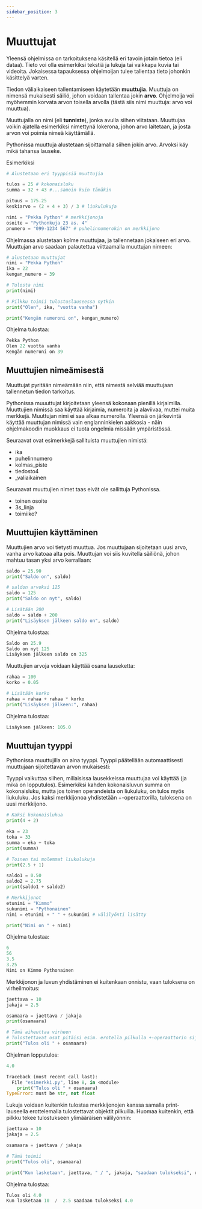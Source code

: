 ```yaml
---
sidebar_position: 3
---
```


# Muuttujat

Yleensä ohjelmissa on tarkoituksena käsitellä eri tavoin jotain tietoa (eli dataa). Tieto voi olla esimerkiksi tekstiä ja lukuja tai vaikkapa kuvia tai videoita. Jokaisessa tapauksessa ohjelmoijan tulee tallentaa tieto johonkin käsittelyä varten.

Tiedon väliaikaiseen tallentamiseen käytetään **muuttujia**. Muuttuja on nimensä mukaisesti säiliö, johon voidaan tallentaa jokin **arvo**. Ohjelmoija voi myöhemmin korvata arvon toisella arvolla (tästä siis nimi muuttuja: arvo voi muuttua).

Muuttujalla on nimi (eli **tunniste**), jonka avulla siihen viitataan. Muuttujaa voikin ajatella esimerkiksi nimettynä lokerona, johon arvo laitetaan, ja josta arvon voi poimia nimeä käyttämällä.

Pythonissa muuttuja alustetaan sijoittamalla siihen jokin arvo. Arvoksi käy mikä tahansa lauseke.

Esimerkiksi

```python 
# Alustetaan eri tyyppisiä muuttujia

tulos = 25 # kokonaisluku
summa = 32 + 43 #...samoin kuin tämäkin

pituus = 175.25 
keskiarvo = (2 + 4 + 3) / 3 # liukulukuja

nimi = "Pekka Python" # merkkijonoja
osoite = "Pythonkuja 23 as. 4"
pnumero = "099-1234 567" # puhelinnumerokin on merkkijono
 ```

Ohjelmassa alustetaan kolme muuttujaa, ja tallennetaan jokaiseen eri arvo. Muuttujan arvo saadaan palautettua viittaamalla muuttujan nimeen:

```python 
# alustetaan muuttujat
nimi = "Pekka Python"
ika = 22
kengan_numero = 39

# Tulosta nimi
print(nimi)

# Pilkku toimii tulostuslauseessa nytkin
print("Olen", ika, "vuotta vanha")

print("Kengän numeroni on", kengan_numero)
 ```

Ohjelma tulostaa:
```python 
Pekka Python
Olen 22 vuotta vanha 
Kengän numeroni on 39
 ```
## Muuttujien nimeämisestä

Muuttujat pyritään nimeämään niin, että nimestä selviää muuttujaan tallennetun tiedon tarkoitus.

Pythonissa muuuttujat kirjoitetaan yleensä kokonaan pienillä kirjaimilla. Muuttujien nimissä saa käyttää kirjaimia, numeroita ja alaviivaa, muttei muita merkkejä. Muuttujan nimi ei saa alkaa numerolla. Yleensä on järkevintä käyttää muuttujan nimissä vain englanninkielen aakkosia - näin ohjelmakoodin muokkaus ei tuota ongelmia missään ympäristössä.

Seuraavat ovat esimerkkejä sallituista muuttujien nimistä:

- ika
- puhelinnumero
- kolmas_piste
- tiedosto4
- _valiaikainen

Seuraavat muuttujien nimet taas eivät ole sallittuja Pythonissa.

- toinen osoite
- 3s_linja
- toimiiko?

## Muuttujien käyttäminen
Muuttujien arvo voi tietysti muuttua. Jos muuttujaan sijoitetaan uusi arvo, vanha arvo katoaa alta pois. Muuttujan voi siis kuvitella säiliönä, johon mahtuu tasan yksi arvo kerrallaan:

```python 
saldo = 25.90
print("Saldo on", saldo)

# saldon arvoksi 125
saldo = 125
print("Saldo on nyt", saldo)

# Lisätään 200
saldo = saldo + 200
print("Lisäyksen jälkeen saldo on", saldo)
 ```

Ohjelma tulostaa:
```python 
Saldo on 25.9
Saldo on nyt 125
Lisäyksen jälkeen saldo on 325
 ```

Muuttujien arvoja voidaan käyttää osana lauseketta:

```python 
rahaa = 100
korko = 0.05

# Lisätään korko
rahaa = rahaa + rahaa * korko
print("Lisäyksen jälkeen:", rahaa)
 ```

Ohjelma tulostaa:
```python 
Lisäyksen jälkeen: 105.0
 ```

## Muuttujan tyyppi

Pythonissa muuttujilla on aina tyyppi. Tyyppi päätellään automaattisesti muuttujaan sijoitettavan arvon mukaisesti:

Tyyppi vaikuttaa siihen, millaisissa lausekkeissa muuttujaa voi käyttää (ja mikä on lopputulos). Esimerkiksi kahden kokonaisluvun summa on kokonaisluku, mutta jos toinen operandeista on liukuluku, on tulos myös liukuluku. Jos kaksi merkkijonoa yhdistetään +-operaattorilla, tuloksena on uusi merkkijono.

```python 
# Kaksi kokonaislukua
print(4 + 2)

eka = 23
toka = 33
summa = eka + toka
print(summa)

# Toinen tai molemmat liukulukuja
print(2.5 + 1)

saldo1 = 0.50
saldo2 = 2.75
print(saldo1 + saldo2)

# Merkkijonot
etunimi = "Kimmo"
sukunimi = "Pythonainen"
nimi = etunimi + " " + sukunimi # välilyönti lisätty

print("Nimi on " + nimi)
 ```

Ohjelma tulostaa:
```python 
6
56
3.5
3.25
Nimi on Kimmo Pythonainen
 ```

Merkkijonon ja luvun yhdistäminen ei kuitenkaan onnistu, vaan tuloksena on virheilmoitus:

```python 
jaettava = 10
jakaja = 2.5

osamaara = jaettava / jakaja
print(osamaara)

# Tämä aiheuttaa virheen
# Tulostettavat osat pitäisi esim. erotella pilkulla +-operaattorin sijaan
print("Tulos oli " + osamaara)
 ```

Ohjelman lopputulos:
```python 
4.0

Traceback (most recent call last):
  File "esimerkki.py", line 8, in <module>
    print("Tulos oli " + osamaara)
TypeError: must be str, not float
 ```

Lukuja voidaan kuitenkin tulostaa merkkijonojen kanssa samalla print-lauseella erottelemalla tulostettavat objektit pilkuilla. Huomaa kuitenkin, että pilkku tekee tulostukseen ylimääräisen välilyönnin:

```python 
jaettava = 10
jakaja = 2.5

osamaara = jaettava / jakaja

# Tämä toimii
print("Tulos oli", osamaara)

print("Kun lasketaan", jaettava, " / ", jakaja, "saadaan tulokseksi", osamaara)
 ```

Ohjelma tulostaa:
```python 
Tulos oli 4.0
Kun lasketaan 10  /  2.5 saadaan tulokseksi 4.0
 ```
